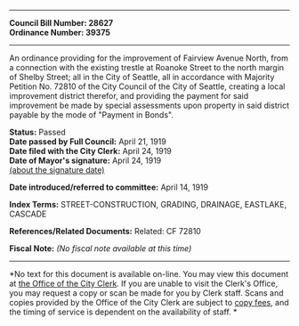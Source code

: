 * * * * *  
  
**Council Bill Number: [](#h0)[](#h2)28627**   
**Ordinance Number: 39375**  
  
* * * * *  
  
An ordinance providing for the improvement of Fairview Avenue North, from a connection with the existing trestle at Roanoke Street to the north margin of Shelby Street; all in the City of Seattle, all in accordance with Majority Petition No. 72810 of the City Council of the City of Seattle, creating a local improvement district therefor, and providing the payment for said improvement be made by special assessments upon property in said district payable by the mode of "Payment in Bonds".  
  
**Status:** Passed   
**Date passed by Full Council:** April 21, 1919   
**Date filed with the City Clerk:** April 24, 1919   
**Date of Mayor's signature:** April 24, 1919   
[(about the signature date)](/~public/approvaldate.htm)   
  
  
**Date introduced/referred to committee:** April 14, 1919   
  
**Index Terms:** STREET-CONSTRUCTION, GRADING, DRAINAGE, EASTLAKE, CASCADE  
  
**References/Related Documents:** Related: CF 72810  
  
**Fiscal Note:** *(No fiscal note available at this time)*  
  
* * * * *  
  
*No text for this document is available on-line. You may view this document at [the Office of the City Clerk](http://www.seattle.gov/leg/clerk/contactUs.htm). If you are unable to visit the Clerk's Office, you may request a copy or scan be made for you by Clerk staff. Scans and copies provided by the Office of the City Clerk are subject to [copy fees](http://clerk.seattle.gov/~public/clerkfees.htm), and the timing of service is dependent on the availability of staff. *  
  
  

